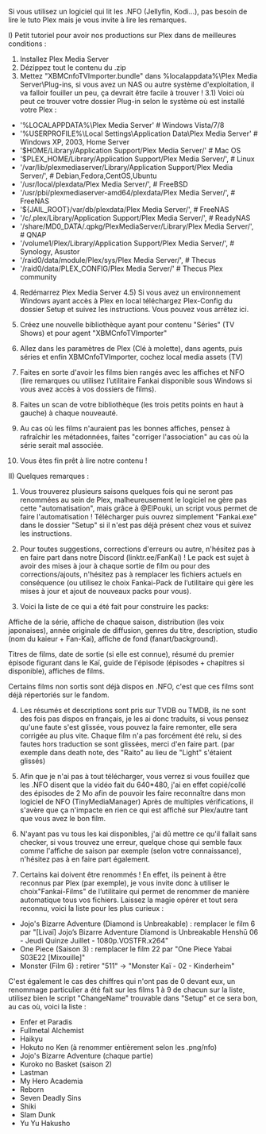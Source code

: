 Si vous utilisez un logiciel qui lit les .NFO (Jellyfin, Kodi...), pas besoin de lire le tuto Plex mais je vous invite à lire les remarques.

I) Petit tutoriel pour avoir nos productions sur Plex dans de meilleures conditions :

1) Installez Plex Media Server
2) Dézippez tout le contenu du .zip
3) Mettez "XBMCnfoTVImporter.bundle" dans %localappdata%\Plex Media Server\Plug-ins, si vous avez un NAS ou autre système d'exploitation, il va falloir fouiller un peu, ça devrait être facile à trouver !
3.1) Voici où peut ce trouver votre dossier Plug-in selon le système où est installé votre Plex : 
* '%LOCALAPPDATA%\Plex Media Server\'                                        # Windows Vista/7/8
* '%USERPROFILE%\Local Settings\Application Data\Plex Media Server\'         # Windows XP, 2003, Home Server
* '$HOME/Library/Application Support/Plex Media Server/'                     # Mac OS
* '$PLEX_HOME/Library/Application Support/Plex Media Server/',               # Linux
* '/var/lib/plexmediaserver/Library/Application Support/Plex Media Server/', # Debian,Fedora,CentOS,Ubuntu
* '/usr/local/plexdata/Plex Media Server/',                                  # FreeBSD
* '/usr/pbi/plexmediaserver-amd64/plexdata/Plex Media Server/',              # FreeNAS
* '${JAIL_ROOT}/var/db/plexdata/Plex Media Server/',                         # FreeNAS
* '/c/.plex/Library/Application Support/Plex Media Server/',                 # ReadyNAS
* '/share/MD0_DATA/.qpkg/PlexMediaServer/Library/Plex Media Server/',        # QNAP
* '/volume1/Plex/Library/Application Support/Plex Media Server/',            # Synology, Asustor
* '/raid0/data/module/Plex/sys/Plex Media Server/',                          # Thecus
* '/raid0/data/PLEX_CONFIG/Plex Media Server/'                               # Thecus Plex community
4) Redémarrez Plex Media Server
4.5) Si vous avez un environnement Windows ayant accès à Plex en local téléchargez Plex-Config du dossier Setup et suivez les instructions. Vous pouvez vous arrêtez ici.

5) Créez une nouvelle bibliothèque ayant pour contenu "Séries" (TV Shows) et pour agent "XBMCnfoTVImporter"
6) Allez dans les paramètres de Plex (Clé à molette), dans agents, puis séries et enfin XBMCnfoTVImporter, cochez local media assets (TV)

7) Faites en sorte d'avoir les films bien rangés avec les affiches et NFO (lire remarques ou utilisez l’utilitaire Fankai disponible sous Windows si vous avez accès à vos dossiers de films).

8) Faites un scan de votre bibliothèque (les trois petits points en haut à gauche) à chaque nouveauté.
9) Au cas où les films n'auraient pas les bonnes affiches, pensez à rafraîchir les métadonnées, faites "corriger l'association" au cas où la série serait mal associée.
10) Vous êtes fin prêt à lire notre contenu !


II) Quelques remarques :

1) Vous trouverez plusieurs saisons quelques fois qui ne seront pas renommées au sein de Plex, malheureusement le logiciel ne gère pas cette "automatisation", mais grâce à @ElPouki, un script vous permet de faire l'automatisation ! 
Télécharger puis ouvrez simplement "Fankai.exe" dans le dossier "Setup" si il n'est pas déjà présent chez vous et suivez les instructions.

2) Pour toutes suggestions, corrections d'erreurs ou autre, n'hésitez pas à en faire part dans notre Discord (linktr.ee/FanKai) !
Le pack est sujet à avoir des mises à jour à chaque sortie de film ou pour des corrections/ajouts, n'hésitez pas à remplacer les fichiers actuels en conséquence (ou utilisez le choix Fankai-Pack de l’utilitaire qui gère les mises à jour et ajout de nouveaux packs pour vous).

3) Voici la liste de ce qui a été fait pour construire les packs: 

Affiche de la série, affiche de chaque saison, distribution (les voix japonaises), année originale de diffusion, genres du titre, description, studio (nom du kaieur + Fan-Kai), affiche de fond (fanart/background).

Titres de films, date de sortie (si elle est connue), résumé du premier épisode figurant dans le Kaï, guide de l'épisode (épisodes + chapitres si disponible), affiches de films.

Certains films non sortis sont déjà dispos en .NFO, c'est que ces films sont déjà répertoriés sur le fandom.

4) Les résumés et descriptions sont pris sur TVDB ou TMDB, ils ne sont des fois pas dispos en français, je les ai donc traduits, si vous pensez qu'une faute s'est glissée, vous pouvez la faire remonter, elle sera corrigée au plus vite.
Chaque film n'a pas forcément été relu, si des fautes hors traduction se sont glissées, merci d'en faire part. (par exemple dans death note, des "Raito" au lieu de "Light" s'étaient glissés)

5) Afin que je n'ai pas à tout télécharger, vous verrez si vous fouillez que les .NFO disent que la vidéo fait du 640*480, j'ai en effet copié/collé des épisodes de 2 Mo afin de pouvoir les faire reconnaître dans mon logiciel de NFO (TinyMediaManager)
Après de multiples vérifications, il s'avère que ça n'impacte en rien ce qui est affiché sur Plex/autre tant que vous avez le bon film.

6) N'ayant pas vu tous les kai disponibles, j'ai dû mettre ce qu'il fallait sans checker, si vous trouvez une erreur, quelque chose qui semble faux comme l'affiche de saison par exemple (selon votre connaissance), n'hésitez pas à en faire part également.

7) Certains kai doivent être renommés ! En effet, ils peinent à être reconnus par Plex (par exemple), je vous invite donc à utiliser le choix"Fankai-Films" de l’utilitaire qui permet de renommer de manière automatique tous vos fichiers.
Laissez la magie opérer et tout sera reconnu, voici la liste pour les plus curieux :


- Jojo's Bizarre Adventure (Diamond is Unbreakable) : remplacer le film 6 par "[Livaï] Jojo’s Bizarre Adventure Diamond is Unbreakable Henshū 06 - Jeudi Quinze Juillet - 1080p.VOSTFR.x264"
- One Piece (Saison 3) : remplacer le film 22 par "One Piece Yabai S03E22 [Mixouille]"
- Monster (Film 6) : retirer "511" -> "Monster Kaï - 02 - Kinderheim"

C'est également le cas des chiffres qui n'ont pas de 0 devant eux, un renommage particulier a été fait sur les films 1 à 9 de chacun sur la liste, utilisez bien le script "ChangeName" trouvable dans "Setup" et ce sera bon, au cas où, voici la liste :

- Enfer et Paradis
- Fullmetal Alchemist
- Haikyu
- Hokuto no Ken (à renommer entièrement selon les .png/nfo)
- Jojo's Bizarre Adventure (chaque partie)
- Kuroko no Basket (saison 2)
- Lastman
- My Hero Academia
- Reborn
- Seven Deadly Sins
- Shiki
- Slam Dunk
- Yu Yu Hakusho
